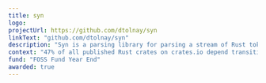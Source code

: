 ```yaml
---
title: syn
logo: 
projectUrl: https://github.com/dtolnay/syn
linkText: "github.com/dtolnay/syn"
description: "Syn is a parsing library for parsing a stream of Rust tokens into a syntax tree of Rust source code."
context: "47% of all published Rust crates on crates.io depend transitively on syn. The KhulnaSoft windows crate as well as the Azure SDK for Rust depend on syn for code generation. Sponsorship to maintainer David Tolnay."
fund: "FOSS Fund Year End"
awarded: true
---
```

